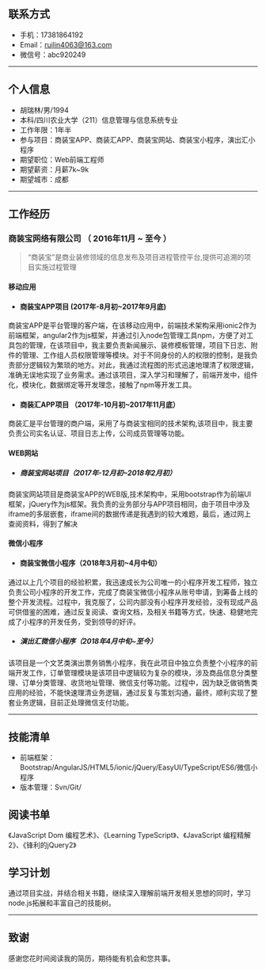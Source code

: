 ## 联系方式

- 手机：17381864192
- Email：ruilin4063@163.com 
- 微信号：abc920249
---

## 个人信息

 - 胡瑞林/男/1994 
 - 本科/四川农业大学（211）信息管理与信息系统专业 
 - 工作年限：1年半
 - 参与项目：商装宝APP、商装汇APP、商装宝网站、商装宝小程序，演出汇小程序
 - 期望职位：Web前端工程师
 - 期望薪资：月薪7k~9k
 - 期望城市：成都

---

## 工作经历

### 商装宝网络有限公司 （ 2016年11月 ~ 至今 ）

> “商装宝”是商业装修领域的信息发布及项目进程管控平台,提供可追溯的项目实施过程管理

#### 移动应用

- #### 商装宝APP项目 (2017年-8月初~2017年9月底)
商装宝APP是平台管理的客户端，在该移动应用中，前端技术架构采用ionic2作为前端框架，angular2作为js框架，并通过引入node包管理工具npm，方便了对工具包的管理，在该项目中，我主要负责新闻展示、装修模板管理，项目下日志、附件的管理、工作组人员权限管理等模块。对于不同身份的人的权限的控制，是我负责部分逻辑较为繁琐的地方。对此，我通过流程图的形式迅速地理清了权限逻辑，准确无误地实现了业务需求。通过该项目，深入学习和理解了，前端开发中，组件化，模块化，数据绑定等开发理念，接触了npm等开发工具。

- #### 商装汇APP项目 （2017年-10月初~2017年11月底）
商装汇是平台管理的商户端，采用了与商装宝相同的技术架构,该项目中，我主要负责公司实名认证、项目日志上传，公司成员管理等功能。

#### WEB网站

- ##### 商装宝网站项目（2017年-12月初~2018年2月初）
商装宝网站项目是商装宝APP的WEB版,技术架构中，采用bootstrap作为前端UI框架，jQuery作为js框架。我负责的业务部分与APP项目相同，由于项目中涉及iframe的多层嵌套，iframe间的数据传递是我遇到的较大难题，最后，通过网上查阅资料，得到了解决

#### 微信小程序

- #### 商装宝微信小程序（2018年3月初~4月中旬）
通过以上几个项目的经验积累，我迅速成长为公司唯一的小程序开发工程师，独立负责公司小程序的开发工作，完成了商装宝微信小程序从账号申请，到筹备上线的整个开发流程。过程中，我克服了，公司内部没有小程序开发经验，没有现成产品可供借鉴的困难，通过反复阅读、查询文档，及相关书籍等方式，快速、稳健地完成了小程序的开发任务，受到领导的好评。

- ##### 演出汇微信小程序（2018年4月中旬~至今）
该项目是一个文艺类演出票务销售小程序，我在此项目中独立负责整个小程序的前端开发工作，订单管理模块是该项目中逻辑较为复杂的模块，涉及商品信息分类整理、订单分类管理、收货地址管理、微信支付等功能。过程中，因为缺乏做销售类应用的经验，不能快速理清业务逻辑，通过反复与策划沟通，最终，顺利实现了整套业务逻辑，目前正处理微信支付功能。

---

## 技能清单

- 前端框架：Bootstrap/AngularJS/HTML5/ionic/jQuery/EasyUI/TypeScript/ES6/微信小程序
- 版本管理：Svn/Git/

## 阅读书单

《JavaScript Dom 编程艺术》、《Learning TypeScript》、《JavaScript 编程精解2》、《锋利的jQuery2》

## 学习计划
  
  通过项目实战，并结合相关书籍，继续深入理解前端开发相关思想的同时，学习node.js拓展和丰富自己的技能树。
  
---
## 致谢
感谢您花时间阅读我的简历，期待能有机会和您共事。
